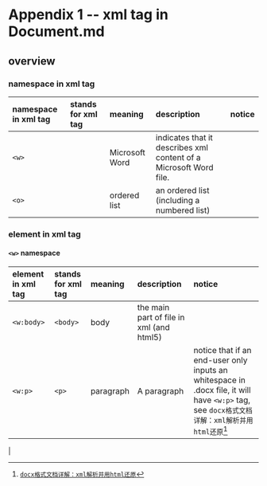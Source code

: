 # Appendix 1 -- xml tag in Document.md
## overview
### namespace in xml tag
| namespace in xml tag | stands for xml tag | meaning | description | notice |
| :---------- | :----------- | :----- | :--- | :-- |
| `<w>` | <word> | Microsoft Word | indicates that it describes xml content of a Microsoft Word file.| |
| `<o>` | <order> | ordered list | an ordered list (including a numbered list) | |

### element in xml tag
#### `<w>` namespace
| element in xml tag | stands for xml tag | meaning | description | notice |
| :---------- | :----------- | :----- | :--- | :-- |
| `<w:body>` | `<body>` | body | the main part of file in xml (and html5) | |
| `<w:p>` | `<p>` | paragraph | A paragraph | notice that if an end-user only inputs an whitespace in .docx file, it will have `<w:p>` tag, see `docx格式文档详解：xml解析并用html还原`[^1] | 
| 

[^1]:[`docx格式文档详解：xml解析并用html还原`](https://juejin.cn/post/7166821284087595038)
